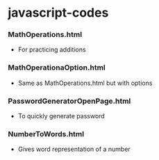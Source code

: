 # javascript-codes
### MathOperations.html
- For practicing additions

### MathOperationaOption.html
- Same as MathOperations.html but with options

### PasswordGeneratorOpenPage.html
- To quickly generate password

### NumberToWords.html
- Gives word representation of a number
